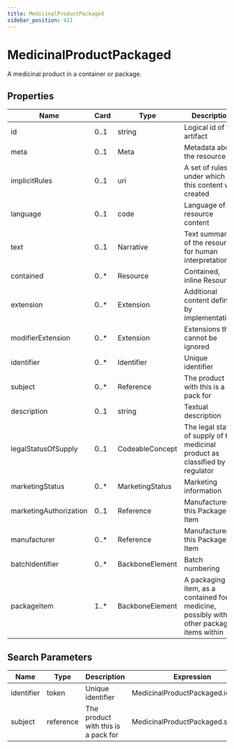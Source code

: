 ```yaml
---
title: MedicinalProductPackaged
sidebar_position: 421
---
```


# MedicinalProductPackaged

A medicinal product in a container or package.

## Properties

| Name | Card | Type | Description |
| --- | --- | --- | --- |
| id | 0..1 | string | Logical id of this artifact
| meta | 0..1 | Meta | Metadata about the resource
| implicitRules | 0..1 | uri | A set of rules under which this content was created
| language | 0..1 | code | Language of the resource content
| text | 0..1 | Narrative | Text summary of the resource, for human interpretation
| contained | 0..* | Resource | Contained, inline Resources
| extension | 0..* | Extension | Additional content defined by implementations
| modifierExtension | 0..* | Extension | Extensions that cannot be ignored
| identifier | 0..* | Identifier | Unique identifier
| subject | 0..* | Reference | The product with this is a pack for
| description | 0..1 | string | Textual description
| legalStatusOfSupply | 0..1 | CodeableConcept | The legal status of supply of the medicinal product as classified by the regulator
| marketingStatus | 0..* | MarketingStatus | Marketing information
| marketingAuthorization | 0..1 | Reference | Manufacturer of this Package Item
| manufacturer | 0..* | Reference | Manufacturer of this Package Item
| batchIdentifier | 0..* | BackboneElement | Batch numbering
| packageItem | 1..* | BackboneElement | A packaging item, as a contained for medicine, possibly with other packaging items within

## Search Parameters

| Name | Type | Description | Expression
| --- | --- | --- | --- |
| identifier | token | Unique identifier | MedicinalProductPackaged.identifier
| subject | reference | The product with this is a pack for | MedicinalProductPackaged.subject

